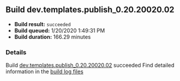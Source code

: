 ## Build dev.templates.publish_0.20.20020.02
- **Build result:** `succeeded`
- **Build queued:** 1/20/2020 1:49:31 PM
- **Build duration:** 166.29 minutes
### Details
Build [dev.templates.publish_0.20.20020.02](https://winappstudio.visualstudio.com/web/build.aspx?pcguid=a4ef43be-68ce-4195-a619-079b4d9834c2&builduri=vstfs%3a%2f%2f%2fBuild%2fBuild%2f32604) succeeded
Find detailed information in the [build log files]()
